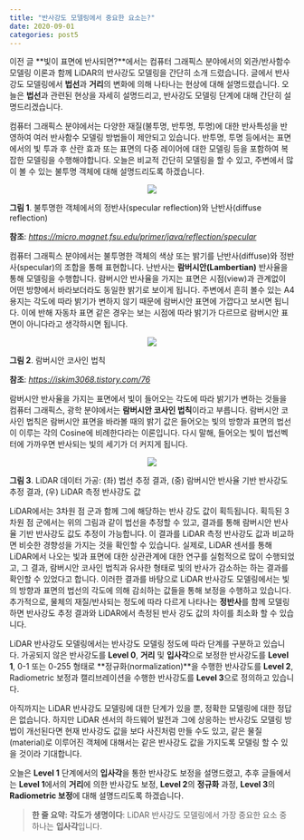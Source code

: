 ```yaml
---
title: "반사강도 모델링에서 중요한 요소는?"
date: 2020-09-01
categories: post5
---
```


이전 글 **빛이 표면에 반사되면?**에서는 컴퓨터 그래픽스 분야에서의 외관/반사함수 모델링 이론과 함께 LiDAR의 반사강도 모델링을 간단히 소개 드렸습니다.
글에서 반사강도 모델링에서 **법선**과 **거리**의 변화에 의해 나타나는 현상에 대해 설명드렸습니다. 
오늘은 **법선**과 관련된 현상을 자세히 설명드리고, 반사강도 모델링 단계에 대해 간단히 설명드리겠습니다.


컴퓨터 그래픽스 분야에서는 다양한 재질(불투명, 반투명, 투명)에 대한 반사특성을 반영하여 여러 반사함수 모델링 방법들이 제안되고 있습니다.
반투명, 투명 등에서는 표면에서의 빛 투과 후 산란 효과 또는 표면의 다중 레이어에 대한 모델링 등을 포함하여 복잡한 모델링을 수행해야합니다.
오늘은 비교적 간단히 모델링을 할 수 있고, 주변에서 많이 볼 수 있는 불투명 객체에 대해 설명드리도록 하겠습니다.

<p align="center"><img src="https://user-images.githubusercontent.com/69247445/91785286-f96d3500-ec3f-11ea-8b7f-59df473c8397.jpg"></p>

**그림 1**. 불투명한 객체에서의 정반사(specular reflection)와 난반사(diffuse reflection)

**참조**: *<https://micro.magnet.fsu.edu/primer/java/reflection/specular>*


컴퓨터 그래픽스 분야에서는 불투명한 객체의 색상 또는 밝기를 난반사(diffuse)와 정반사(specular)의 조합을 통해 표현합니다.
난반사는 **람버시안(Lambertian)** 반사율을 통해 모델링을 수행합니다. 람버시안 반사율을 가지는 표면은 시점(view)과 관계없이
어떤 방향에서 바라보더라도 동일한 밝기로 보이게 됩니다. 주변에서 흔히 볼수 있는 A4 용지는 각도에 따라 밝기가 변하지 않기 때문에
람버시안 표면에 가깝다고 보시면 됩니다. 이에 반해 자동차 표면 같은 경우는 보는 시점에 따라 밝기가 다르므로 람버시안 표면이 아니다라고
생각하시면 됩니다.

<p align="center"><img src="https://user-images.githubusercontent.com/69247445/91787806-a5fde580-ec45-11ea-951e-c35617906d24.png"></p>

**그림 2**. 람버시안 코사인 법칙

**참조**: *<https://iskim3068.tistory.com/76>*

람버시안 반사율을 가지는 표면에서 빛이 들어오는 각도에 따라 밝기가 변하는 것들을 컴퓨터 그래픽스, 광학 분야에서는 **람버시안 코사인 법칙**이라고 부릅니다.
람버시안 코사인 법칙은 람버시안 표면을 바라볼 때의 밝기 값은 들어오는 빛의 방향과 표면의 법선이 이루는 각의 Cosine에 비례한다라는 이론입니다.
다시 말해, 들어오는 빛이 법선벡터에 가까우면 반사되는 빛의 세기가 더 커지게 됩니다.

<p align="center"><img src="https://user-images.githubusercontent.com/69247445/91788743-f2e2bb80-ec47-11ea-9e23-547c1b440215.png"></p>

**그림 3**. LiDAR 데이터 가공: (좌) 법선 추정 결과, (중) 람버시안 반사율 기반 반사강도 추정 결과, (우) LiDAR 측정 반사강도 값 


LiDAR에서는 3차원 점 군과 함께 그에 해당하는 반사 강도 값이 획득됩니다. 획득된 3차원 점 군에서는 위의 그림과 같이 법선을 추정할 수 있고, 
결과를 통해 람버시안 반사율 기반 반사강도 값도 추정이 가능합니다. 이 결과를 LiDAR 측정 반사강도 값과 비교하면 비슷한 경향성을 가지는 것을 확인할 수 있습니다.
실제로, LiDAR 센서를 통해 LiDAR에서 나오는 빛과 표면에 대한 상관관계에 대한 연구를 실험적으로 많이 수행되었고, 
그 결과, 람버시안 코사인 법칙과 유사한 형태로 빛의 반사가 감소하는 하는 결과를 확인할 수 있었다고 합니다.
이러한 결과를 바탕으로 LiDAR 반사강도 모델링에서는 빛의 방향과 표면의 법선의 각도에 의해 감쇠하는 값들을 통해 보정을 수행하고 있습니다.
추가적으로, 물체의 재질/반사되는 정도에 따라 다르게 나타나는 **정반사**를 함께 모델링하면 반사강도 추정 결과와 LiDAR에서 측정된 반사 강도 값의 차이를 최소화 할 수 있습니다.

LiDAR 반사강도 모델링에서는 반사강도 모델링 정도에 따라 단계를 구분하고 있습니다. 
가공되지 않은 반사강도를 **Level 0**, 
**거리** 및 **입사각**으로 보정한 반사강도를 **Level 1**, 
0-1 또는 0-255 형태로 **정규화(normalization)**을 수행한 반사강도를 **Level 2**, 
Radiometric 보정과 캘리브레이션을 수행한 반사강도를 **Level 3**으로 정의하고 있습니다.


아직까지는 LiDAR 반사강도 모델링에 대한 단계가 있을 뿐, 정확한 모델링에 대한 정답은 없습니다. 
하지만 LiDAR 센서의 하드웨어 발전과 그에 상응하는 반사강도 모델링 방법이 개선된다면 현재 반사강도 값을 보다 사진처럼 만들 수도 있고,
같은 물질(material)로 이루어진 객체에 대해서는 같은 반사강도 값을 가지도록 모델링 할 수 있을 것이라 기대합니다.


오늘은 **Level 1** 단계에서의 **입사각**을 통한 반사강도 보정을 설명드렸고, 추후 글들에서는 **Level 1**에서의 **거리**에 의한 반사강도 보정,
**Level 2**의 **정규화** 과정, **Level 3**의 **Radiometric 보정**에 대해 설명드리도록 하겠습니다.


> **한 줄 요약:** **각도가 생명이다**: LiDAR 반사강도 모델링에서 가장 중요한 요소 중 하나는 **입사각**입니다.

<script id="dsq-count-scr" src="//rooney-choi.disqus.com/count.js" async></script>
